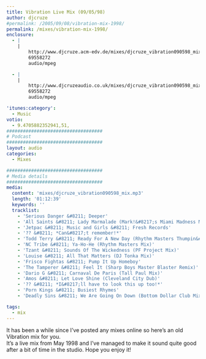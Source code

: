 ```yaml
---
title: Vibration Live Mix (09/05/98)
author: djcruze
#permalink: /2005/09/08/vibration-mix-1998/
permalink: /mixes/vibration-mix-1998/
enclosure:
  - |
    |
        http://www.djcruze.acm-edv.de/mixes/djcruze_vibration090598_mix.mp3
        69558272
        audio/mpeg

  - |
    |
        http://www.djcruzeaudio.co.uk/mixes/djcruze_vibration090598_mix.mp3
        69558272
        audio/mpeg

'itunes:category':
  - Music
votio:
  - 9.4705882352941,51,
###################################
# Podcast
###################################
layout: audio
categories:
  - Mixes

###################################
# Media details
###################################
media:
  content: 'mixes/djcruze_vibration090598_mix.mp3'
  length: '01:12:39'
  keywords: ''
  tracklist:
    - 'Serious Danger &#8211; Deeper'
    - 'All Saints &#8211; Lady Marmalade (Mark!&#8217;s Miami Madness Mix)'
    - 'Jetpac &#8211; Music and Girls &#8211; Fresh Records'
    - '?? &#8211; *Can&#8217;t remember!*'
    - 'Todd Terry &#8211; Ready For A New Day (Rhythm Masters Thumpin&#8217; Mix)'
    - 'NC Tribe &#8211; Ya-Ho-He (Rhythm Masters Mix)'
    - 'Tzant &#8211; Sounds Of The Wickedness (PF Project Mix)'
    - 'Louise &#8211; All That Matters (DJ Tonka Mix)'
    - 'Frisco Fightas &#8211; Pump It Up Homeboy'
    - 'The Tamperer &#8211; Feel It (Sharp Boys Master Blaster Remix)'
    - 'Dario G &#8211; Carnaval De Paris (Tall Paul Mix)'
    - 'Amos &#8211; Let Love Shine (Cleveland City Dub)'
    - '?? &#8211; *I&#8217;ll have to look this up too!*'
    - 'Porn Kings &#8211; Busiest Rhymes'
    - 'Deadly Sins &#8211; We Are Going On Down (Bottom Dollar Club Mix)'

tags:
  - mix
---
```


It has been a while since I&#8217;ve posted any mixes online so here&#8217;s an old Vibration mix for you.  
It&#8217;s a live mix from May 1998 and I&#8217;ve managed to make it sound quite good after a bit of time in the studio. Hope you enjoy it!
